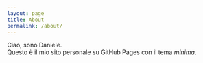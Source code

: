 ```yaml
---
layout: page
title: About
permalink: /about/
---
```


Ciao, sono Daniele.  
Questo è il mio sito personale su GitHub Pages con il tema *minima*.
